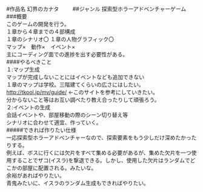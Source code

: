 #作品名
幻界のカナタ      　　
##ジャンル 
探索型ホラーアドベンチャーゲーム    
###概要  
このゲームの開発を行う。  
１章から４章までの４部構成  
１章のシナリオ〇  １章の人物グラフィック〇  
マップ×　動作×　イベント×  
主にコーディング面での進捗を出す必要性がある。    
####やるべきこと  
１:マップ生成  
マップが完成しないことにはイベントなども追加できない  
１章のマップは学校。三階建てくらいの広さにはしたい。  
http://tkool.jp/mv/guide/ ←このサイトを参考にしていきたい。  
分からないこと等はお互い調べたり教え合ったりして頑張ろう。  
２:イベントの生成  
会話イベントや、部屋移動の際のシーン切り替え等  
シナリオに合わせて適宜、作っていく。    
#####できれば作りたい仕様  
一応探索型ホラーアドベンチャーなので、探索要素をもう少しだけ深めたかったりする。  
例えば、ボスに行くには欠片をすべて集める必要があるが、集めた欠片を一つ使用することでザコ(イスラ)を撃退できる。しかし、使用した欠片はランダムでどこかの部屋に配置される。みたいな。  
余裕があればやりたい。  
青鬼みたいに、イスラのランダム生成もできればやりたい。
